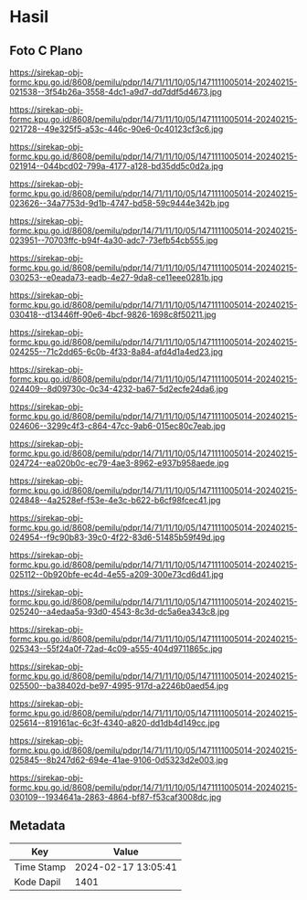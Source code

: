 # Hasil

## Foto C Plano

https://sirekap-obj-formc.kpu.go.id/8608/pemilu/pdpr/14/71/11/10/05/1471111005014-20240215-021538--3f54b26a-3558-4dc1-a9d7-dd7ddf5d4673.jpg

https://sirekap-obj-formc.kpu.go.id/8608/pemilu/pdpr/14/71/11/10/05/1471111005014-20240215-021728--49e325f5-a53c-446c-90e6-0c40123cf3c6.jpg

https://sirekap-obj-formc.kpu.go.id/8608/pemilu/pdpr/14/71/11/10/05/1471111005014-20240215-021914--044bcd02-799a-4177-a128-bd35dd5c0d2a.jpg

https://sirekap-obj-formc.kpu.go.id/8608/pemilu/pdpr/14/71/11/10/05/1471111005014-20240215-023626--34a7753d-9d1b-4747-bd58-59c9444e342b.jpg

https://sirekap-obj-formc.kpu.go.id/8608/pemilu/pdpr/14/71/11/10/05/1471111005014-20240215-023951--70703ffc-b94f-4a30-adc7-73efb54cb555.jpg

https://sirekap-obj-formc.kpu.go.id/8608/pemilu/pdpr/14/71/11/10/05/1471111005014-20240215-030253--e0eada73-eadb-4e27-9da8-ce11eee0281b.jpg

https://sirekap-obj-formc.kpu.go.id/8608/pemilu/pdpr/14/71/11/10/05/1471111005014-20240215-030418--d13446ff-90e6-4bcf-9826-1698c8f50211.jpg

https://sirekap-obj-formc.kpu.go.id/8608/pemilu/pdpr/14/71/11/10/05/1471111005014-20240215-024255--71c2dd65-6c0b-4f33-8a84-afd4d1a4ed23.jpg

https://sirekap-obj-formc.kpu.go.id/8608/pemilu/pdpr/14/71/11/10/05/1471111005014-20240215-024409--8d09730c-0c34-4232-ba67-5d2ecfe24da6.jpg

https://sirekap-obj-formc.kpu.go.id/8608/pemilu/pdpr/14/71/11/10/05/1471111005014-20240215-024606--3299c4f3-c864-47cc-9ab6-015ec80c7eab.jpg

https://sirekap-obj-formc.kpu.go.id/8608/pemilu/pdpr/14/71/11/10/05/1471111005014-20240215-024724--ea020b0c-ec79-4ae3-8962-e937b958aede.jpg

https://sirekap-obj-formc.kpu.go.id/8608/pemilu/pdpr/14/71/11/10/05/1471111005014-20240215-024848--4a2528ef-f53e-4e3c-b622-b6cf98fcec41.jpg

https://sirekap-obj-formc.kpu.go.id/8608/pemilu/pdpr/14/71/11/10/05/1471111005014-20240215-024954--f9c90b83-39c0-4f22-83d6-51485b59f49d.jpg

https://sirekap-obj-formc.kpu.go.id/8608/pemilu/pdpr/14/71/11/10/05/1471111005014-20240215-025112--0b920bfe-ec4d-4e55-a209-300e73cd6d41.jpg

https://sirekap-obj-formc.kpu.go.id/8608/pemilu/pdpr/14/71/11/10/05/1471111005014-20240215-025240--a4edaa5a-93d0-4543-8c3d-dc5a6ea343c8.jpg

https://sirekap-obj-formc.kpu.go.id/8608/pemilu/pdpr/14/71/11/10/05/1471111005014-20240215-025343--55f24a0f-72ad-4c09-a555-404d9711865c.jpg

https://sirekap-obj-formc.kpu.go.id/8608/pemilu/pdpr/14/71/11/10/05/1471111005014-20240215-025500--ba38402d-be97-4995-917d-a2246b0aed54.jpg

https://sirekap-obj-formc.kpu.go.id/8608/pemilu/pdpr/14/71/11/10/05/1471111005014-20240215-025614--819161ac-6c3f-4340-a820-dd1db4d149cc.jpg

https://sirekap-obj-formc.kpu.go.id/8608/pemilu/pdpr/14/71/11/10/05/1471111005014-20240215-025845--8b247d62-694e-41ae-9106-0d5323d2e003.jpg

https://sirekap-obj-formc.kpu.go.id/8608/pemilu/pdpr/14/71/11/10/05/1471111005014-20240215-030109--1934641a-2863-4864-bf87-f53caf3008dc.jpg


## Metadata

| Key        | Value               |
| ---------- | ------------------- |
| Time Stamp | 2024-02-17 13:05:41 |
| Kode Dapil | 1401                |



